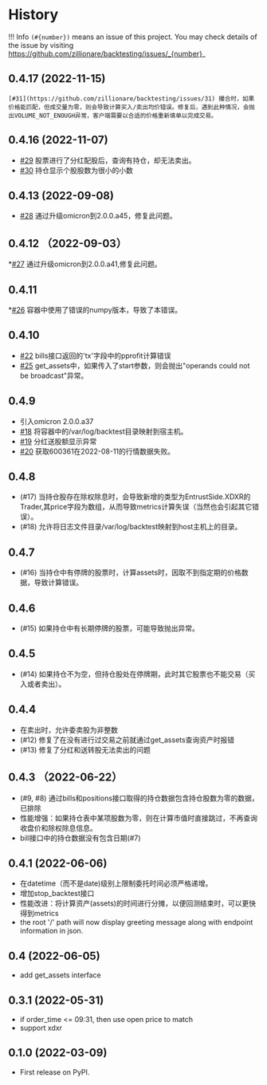 # History

!!! Info
    `(#{number})` means an issue of this project. You may check details of the issue by visiting https://github.com/zillionare/backtesting/issues/_{number}_

## 0.4.17 (2022-11-15)
    [#31](https://github.com/zillionare/backtesting/issues/31) 撮合时，如果价格能匹配，但成交量为零，则会导致计算买入/卖出均价错误。修复后，遇到此种情况，会抛出VOLUME_NOT_ENOUGH异常，客户端需要以合适的价格重新填单以完成交易。
## 0.4.16 (2022-11-07)
* [#29](https://github.com/zillionare/backtesting/issues/29) 股票进行了分红配股后，查询有持仓，却无法卖出。
* [#30](https://github.com/zillionare/backtesting/issues/30) 持仓显示个股股数为很小的小数
## 0.4.13 (2022-09-08)
* [#28](https://github.com/zillionare/backtesting/issues/28) 通过升级omicron到2.0.0.a45，修复此问题。
## 0.4.12 （2022-09-03）
*[#27](https://github.com/zillionare/backtesting/issues/27) 通过升级omicron到2.0.0.a41,修复此问题。
## 0.4.11
*[#26](https://github.com/zillionare/backtesting/issues/26) 容器中使用了错误的numpy版本，导致了本错误。
## 0.4.10
* [#22](https://github.com/zillionare/backtesting/issues/22) bills接口返回的'tx'字段中的pprofit计算错误
* [#25](https://github.com/zillionare/backtesting/issues/25) get_assets中，如果传入了start参数，则会抛出"operands could not be broadcast"异常。
## 0.4.9
* 引入omicron 2.0.0.a37
* [#18](https://github.com/zillionare/backtesting/issues/18) 将容器中的/var/log/backtest目录映射到宿主机。
* [#19](https://github.com/zillionare/backtesting/issues/19) 分红送股额显示异常
* [#20](https://github.com/zillionare/backtesting/issues/20) 获取600361在2022-08-11的行情数据失败。
## 0.4.8
* (#17) 当持仓股存在除权除息时，会导致新增的类型为EntrustSide.XDXR的Trader,其price字段为数组，从而导致metrics计算失误（当然也会引起其它错误）。
* (#18) 允许将日志文件目录/var/log/backtest映射到host主机上的目录。
## 0.4.7
* (#16) 当持仓中有停牌的股票时，计算assets时，因取不到指定期的价格数据，导致计算错误。
## 0.4.6
* (#15) 如果持仓中有长期停牌的股票，可能导致抛出异常。

## 0.4.5
* (#14) 如果持仓不为空，但持仓股处在停牌期，此时其它股票也不能交易（买入或者卖出）。

## 0.4.4
* 在卖出时，允许委卖股为非整数
* (#12) 修复了在没有进行过交易之前就通过get_assets查询资产时报错
* (#13) 修复了分红和送转股无法卖出的问题

## 0.4.3 （2022-06-22）
* (#9, #8) 通过bills和positions接口取得的持仓数据包含持仓股数为零的数据，已排除
* 性能增强：如果持仓表中某项股数为零，则在计算市值时直接跳过，不再查询收盘价和除权除息信息。
* bill接口中的持仓数据没有包含日期(#7)

## 0.4.1 (2022-06-06)
* 在datetime（而不是date)级别上限制委托时间必须严格递增。
* 增加stop_backtest接口
* 性能改进：将计算资产(assets)的时间进行分摊，以便回测结束时，可以更快得到metrics
* the root '/' path will now display greeting message along with endpoint information in json.

## 0.4 (2022-06-05)
* add get_assets interface

## 0.3.1 (2022-05-31)

* if order_time <= 09:31, then use open price to match
* support xdxr

## 0.1.0 (2022-03-09)

* First release on PyPI.
